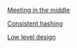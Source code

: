 [Meeting in the middle](https://github.com/sunilveera/my-scaler-journey/blob/main/meeting_in_middle.md)

[Consistent hashing](https://github.com/sunilveera/my-scaler-journey/blob/main/consistent_hashing.md)

[Low level design](https://github.com/sunilveera/my-scaler-journey/blob/main/low_level_design.md)

